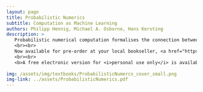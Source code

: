 ```yaml
---
layout: page
title: Probabilistic Numerics
subtitle: Computation as Machine Learning
authors: Philipp Hennig, Michael A. Osborne, Hans Kersting
description: >
   Probabilistic numerical computation formalises the connection between machine learning and applied mathematics. Numerical algorithms approximate intractable quantities from computable ones. They estimate integrals from evaluations of the integrand, or the path of a dynamical system described by differential equations from evaluations of the vector field. In other words, they infer a latent quantity from data. This book shows that it is thus formally possible to think of computational routines as learning machines, and to use the notion of Bayesian inference to build more flexible, efficient, or customised algorithms for computation. The text caters for Masters' and PhD students, as well as postgraduate researchers in artificial intelligence, computer science, statistics, and applied mathematics. Extensive background material is provided along with a wealth of figures, worked examples, and exercises (with solutions) to develop intuition.
   <br><br>
   Now available for pre-order at your local bookseller, <a href="https://www.amazon.com/Probabilistic-Numerics-Computation-Machine-Learning/dp/1107163447">at Amazon</a>, or at <a href="https://www.cambridge.org/core/books/probabilistic-numerics/0EBFF0B15E2481099F6EED1F62EE1ABE">CUP</a>.  
   <br><br>
   <b>A free electronic version for <i>personal use only</i> is available <a href="../assets/ProbabilisticNumerics.pdf">here</a>, or by clicking on the image on the right</b>.
   
img: /assets/img/textbooks/ProbabilisticNumercs_cover_small.png
img-link: ../assets/ProbabilisticNumerics.pdf
---
```

